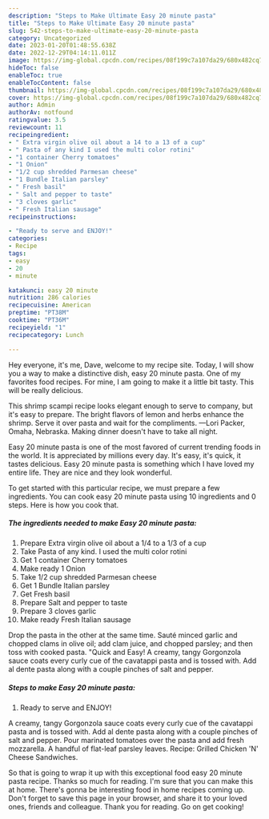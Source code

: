 ```yaml
---
description: "Steps to Make Ultimate Easy 20 minute pasta"
title: "Steps to Make Ultimate Easy 20 minute pasta"
slug: 542-steps-to-make-ultimate-easy-20-minute-pasta
category: Uncategorized
date: 2023-01-20T01:48:55.638Z
date: 2022-12-29T04:14:11.011Z
image: https://img-global.cpcdn.com/recipes/08f199c7a107da29/680x482cq70/easy-20-minute-pasta-recipe-main-photo.jpg
hideToc: false
enableToc: true
enableTocContent: false
thumbnail: https://img-global.cpcdn.com/recipes/08f199c7a107da29/680x482cq70/easy-20-minute-pasta-recipe-main-photo.jpg
cover: https://img-global.cpcdn.com/recipes/08f199c7a107da29/680x482cq70/easy-20-minute-pasta-recipe-main-photo.jpg
author: Admin
authorAv: notfound
ratingvalue: 3.5
reviewcount: 11
recipeingredient:
- " Extra virgin olive oil about a 14 to a 13 of a cup"
- " Pasta of any kind I used the multi color rotini"
- "1 container Cherry tomatoes"
- "1 Onion"
- "1/2 cup shredded Parmesan cheese"
- "1 Bundle Italian parsley"
- " Fresh basil"
- " Salt and pepper to taste"
- "3 cloves garlic"
- " Fresh Italian sausage"
recipeinstructions:

- "Ready to serve and ENJOY!"
categories:
- Recipe
tags:
- easy
- 20
- minute

katakunci: easy 20 minute 
nutrition: 286 calories
recipecuisine: American
preptime: "PT38M"
cooktime: "PT36M"
recipeyield: "1"
recipecategory: Lunch

---
```



Hey everyone, it's me, Dave, welcome to my recipe site. Today, I will show you a way to make a distinctive dish, easy 20 minute pasta. One of my favorites food recipes. For mine, I am going to make it a little bit tasty. This will be really delicious.

This shrimp scampi recipe looks elegant enough to serve to company, but it&#39;s easy to prepare. The bright flavors of lemon and herbs enhance the shrimp. Serve it over pasta and wait for the compliments. —Lori Packer, Omaha, Nebraska. Making dinner doesn&#39;t have to take all night.

Easy 20 minute pasta is one of the most favored of current trending foods in the world. It is appreciated by millions every day. It's easy, it's quick, it tastes delicious. Easy 20 minute pasta is something which I have loved my entire life. They are nice and they look wonderful.


To get started with this particular recipe, we must prepare a few ingredients. You can cook easy 20 minute pasta using 10 ingredients and 0 steps. Here is how you cook that.

<!--inarticleads1-->

##### The ingredients needed to make Easy 20 minute pasta:

1. Prepare  Extra virgin olive oil about a 1/4 to a 1/3 of a cup
1. Take  Pasta of any kind. I used the multi color rotini
1. Get 1 container Cherry tomatoes
1. Make ready 1 Onion
1. Take 1/2 cup shredded Parmesan cheese
1. Get 1 Bundle Italian parsley
1. Get  Fresh basil
1. Prepare  Salt and pepper to taste
1. Prepare 3 cloves garlic
1. Make ready  Fresh Italian sausage


Drop the pasta in the other at the same time. Sauté minced garlic and chopped clams in olive oil; add clam juice, and chopped parsley; and then toss with cooked pasta. &#34;Quick and Easy! A creamy, tangy Gorgonzola sauce coats every curly cue of the cavatappi pasta and is tossed with. Add al dente pasta along with a couple pinches of salt and pepper. 

<!--inarticleads2-->

##### Steps to make Easy 20 minute pasta:


1. Ready to serve and ENJOY!

A creamy, tangy Gorgonzola sauce coats every curly cue of the cavatappi pasta and is tossed with. Add al dente pasta along with a couple pinches of salt and pepper. Pour marinated tomatoes over the pasta and add fresh mozzarella. A handful of flat-leaf parsley leaves. Recipe: Grilled Chicken &#39;N&#39; Cheese Sandwiches. 

So that is going to wrap it up with this exceptional food easy 20 minute pasta recipe. Thanks so much for reading. I'm sure that you can make this at home. There's gonna be interesting food in home recipes coming up. Don't forget to save this page in your browser, and share it to your loved ones, friends and colleague. Thank you for reading. Go on get cooking!
